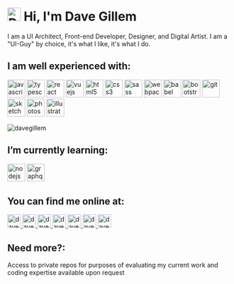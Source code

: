 
# <img src="https://www.davegillem.com/images/svg/dg-logo.svg" alt="DG Logo" width="30" height="30"/> Hi, I'm Dave Gillem 
I am a UI Architect, Front-end Developer, Designer, and Digital Artist. I am a "UI-Guy" by choice, it's what I like, it's what I do.

## I am well experienced with:
<p align="left">
  <img src="https://devicons.github.io/devicon/devicon.git/icons/javascript/javascript-original.svg" alt="javascript" width="40" height="40"/>
  <img src="https://devicons.github.io/devicon/devicon.git/icons/typescript/typescript-original.svg" alt="typescript" width="40" height="40"/>
  <img src="https://devicons.github.io/devicon/devicon.git/icons/react/react-original-wordmark.svg" alt="react" width="40" height="40"/>
  <img src="https://devicons.github.io/devicon/devicon.git/icons/vuejs/vuejs-original-wordmark.svg" alt="vuejs" width="40" height="40"/>
  <img src="https://devicons.github.io/devicon/devicon.git/icons/html5/html5-original-wordmark.svg" alt="html5" width="40" height="40"/>
  <img src="https://devicons.github.io/devicon/devicon.git/icons/css3/css3-original-wordmark.svg" alt="css3" width="40" height="40"/>
  <img src="https://devicons.github.io/devicon/devicon.git/icons/sass/sass-original.svg" alt="sass" width="40" height="40"/>
  <img src="https://devicons.github.io/devicon/devicon.git/icons/webpack/webpack-original.svg" alt="webpack" width="40" height="40"/>
  <img src="https://www.vectorlogo.zone/logos/babeljs/babeljs-icon.svg" alt="babel" width="40" height="40"/>
  <img src="https://devicons.github.io/devicon/devicon.git/icons/bootstrap/bootstrap-plain.svg" alt="bootstrap" width="40" height="40"/>
  <img src="https://www.vectorlogo.zone/logos/git-scm/git-scm-icon.svg" alt="git" width="40" height="40"/>
  <img src="https://www.vectorlogo.zone/logos/sketchapp/sketchapp-icon.svg" alt="sketch" width="40" height="40"/>
  <img src="https://devicons.github.io/devicon/devicon.git/icons/photoshop/photoshop-plain.svg" alt="photoshop" width="40" height="40"/>
  <img src="https://www.vectorlogo.zone/logos/adobe_illustrator/adobe_illustrator-icon.svg" alt="illustrator" width="40" height="40"/>

</p>
  <img  src="https://github-readme-stats.vercel.app/api/top-langs/?username=davegillem&layout=compact&hide=html" alt="davegillem" />


## I’m currently learning:
<p align="left">
  <img src="https://devicons.github.io/devicon/devicon.git/icons/nodejs/nodejs-original-wordmark.svg" alt="nodejs" width="40" height="40"/>
<img src="https://www.vectorlogo.zone/logos/graphql/graphql-icon.svg" alt="graphql" width="40" height="40"/>
  </p>

## You can find me online at:
<p align="left">
<a href="https://codepen.io/davegillem" target="blank">
<img  src="https://www.vectorlogo.zone/logos/codepen/codepen-icon.svg" alt="davegillem" height="30" width="30" />
</a>
<a href="https://dev.to/davegillem" target="blank">
<img  src="https://www.vectorlogo.zone/logos/devto/devto-icon.svg" alt="davegillem" height="30" width="30" />
</a>
<a href="https://linkedin.com/in/davegillem" target="blank">
<img  src="https://www.vectorlogo.zone/logos/linkedin/linkedin-icon.svg" alt="davegillem" height="30" width="30" />
</a>
<a href="https://stackoverflow.com/users/davegillem" target="blank">
<img  src="https://www.vectorlogo.zone/logos/stackoverflow/stackoverflow-icon.svg" alt="davegillem" height="30" width="30" />
</a>
<a href="https://codesandbox.com/davegillem" target="blank">
<img  src="https://cdn.jsdelivr.net/npm/simple-icons@3.0.1/icons/codesandbox.svg" alt="davegillem" height="30" width="30" />
</a>
<a href="https://dribbble.com/davegillem" target="blank">
<img  src="https://www.vectorlogo.zone/logos/dribbble/dribbble-icon.svg" alt="davegillem" height="30" width="30" />
</a>
<a href="https://www.behance.net/davegillem" target="blank">
<img  src="https://www.vectorlogo.zone/logos/behance/behance-icon.svg" alt="davegillem" height="30" width="30" />
</a>
</p>

## Need more?:
<p align="left">
Access to private repos for purposes of evaluating my current work and coding expertise available upon request
</p>
